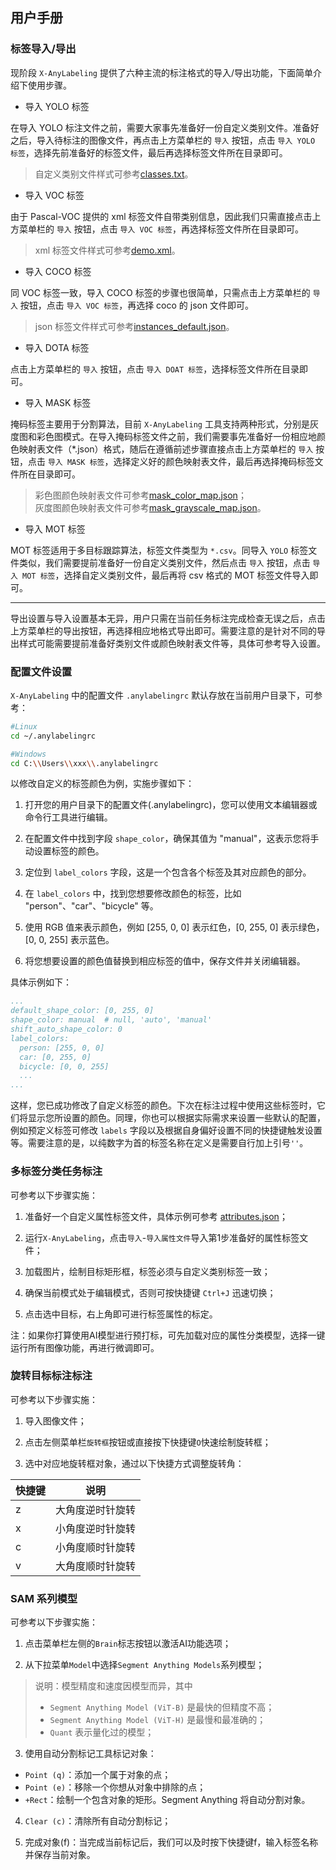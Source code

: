 ## 用户手册

### 标签导入/导出

现阶段 `X-AnyLabeling` 提供了六种主流的标注格式的导入/导出功能，下面简单介绍下使用步骤。

- 导入 YOLO 标签

在导入 YOLO 标注文件之前，需要大家事先准备好一份自定义类别文件。准备好之后，导入待标注的图像文件，再点击上方菜单栏的 `导入` 按钮，点击 `导入 YOLO 标签`，选择先前准备好的标签文件，最后再选择标签文件所在目录即可。

> 自定义类别文件样式可参考[classes.txt](../../assets/classes.txt)。

- 导入 VOC 标签

由于 Pascal-VOC 提供的 xml 标签文件自带类别信息，因此我们只需直接点击上方菜单栏的 `导入` 按钮，点击 `导入 VOC 标签`，再选择标签文件所在目录即可。

> xml 标签文件样式可参考[demo.xml](../../assets/Annotations/demo.xml)。

- 导入 COCO 标签

同 VOC 标签一致，导入 COCO 标签的步骤也很简单，只需点击上方菜单栏的 `导入` 按钮，点击 `导入 VOC 标签`，再选择 coco 的 json 文件即可。

> json 标签文件样式可参考[instances_default.json](../../assets/annotations/instances_default.json)。

- 导入 DOTA 标签

点击上方菜单栏的 `导入` 按钮，点击 `导入 DOAT 标签`，选择标签文件所在目录即可。

- 导入 MASK 标签

掩码标签主要用于分割算法，目前 `X-AnyLabeling` 工具支持两种形式，分别是灰度图和彩色图模式。在导入掩码标签文件之前，我们需要事先准备好一份相应地颜色映射表文件（*.json）格式，随后在遵循前述步骤直接点击上方菜单栏的 `导入` 按钮，点击 `导入 MASK 标签`，选择定义好的颜色映射表文件，最后再选择掩码标签文件所在目录即可。

> 彩色图颜色映射表文件可参考[mask_color_map.json](../../assets/mask_color_map.json)；</br>
> 灰度图颜色映射表文件可参考[mask_grayscale_map.json](../../assets/mask_grayscale_map.json)。

- 导入 MOT 标签

MOT 标签适用于多目标跟踪算法，标签文件类型为 `*.csv`。同导入 `YOLO` 标签文件类似，我们需要提前准备好一份自定义类别文件，然后点击 `导入` 按钮，点击 `导入 MOT 标签`，选择自定义类别文件，最后再将 csv 格式的 MOT 标签文件导入即可。

---

导出设置与导入设置基本无异，用户只需在当前任务标注完成检查无误之后，点击上方菜单栏的导出按钮，再选择相应地格式导出即可。需要注意的是针对不同的导出样式可能需要提前准备好类别文件或颜色映射表文件等，具体可参考导入设置。


### 配置文件设置

`X-AnyLabeling` 中的配置文件 `.anylabelingrc` 默认存放在当前用户目录下，可参考：

```bash
#Linux
cd ~/.anylabelingrc

#Windows
cd C:\\Users\\xxx\\.anylabelingrc
```

以修改自定义的标签颜色为例，实施步骤如下：

1. 打开您的用户目录下的配置文件(.anylabelingrc)，您可以使用文本编辑器或命令行工具进行编辑。

2. 在配置文件中找到字段 `shape_color`，确保其值为 "manual"，这表示您将手动设置标签的颜色。

3. 定位到 `label_colors` 字段，这是一个包含各个标签及其对应颜色的部分。

4. 在 `label_colors` 中，找到您想要修改颜色的标签，比如 "person"、"car"、"bicycle" 等。

5. 使用 RGB 值来表示颜色，例如 [255, 0, 0] 表示红色，[0, 255, 0] 表示绿色，[0, 0, 255] 表示蓝色。

6. 将您想要设置的颜色值替换到相应标签的值中，保存文件并关闭编辑器。

具体示例如下：
```YAML
...
default_shape_color: [0, 255, 0]
shape_color: manual  # null, 'auto', 'manual'
shift_auto_shape_color: 0
label_colors:
  person: [255, 0, 0]
  car: [0, 255, 0]
  bicycle: [0, 0, 255]
  ...
...
```

这样，您已成功修改了自定义标签的颜色。下次在标注过程中使用这些标签时，它们将显示您所设置的颜色。同理，你也可以根据实际需求来设置一些默认的配置，例如预定义标签可修改 `labels` 字段以及根据自身偏好设置不同的快捷键触发设置等。需要注意的是，以纯数字为首的标签名称在定义是需要自行加上引号`''`。


### 多标签分类任务标注

可参考以下步骤实施：

1. 准备好一个自定义属性标签文件，具体示例可参考 [attributes.json](../../assets/attributes.json)；

2. 运行`X-AnyLabeling`，点击`导入`-`导入属性文件`导入第1步准备好的属性标签文件；

3. 加载图片，绘制目标矩形框，标签必须与自定义类别标签一致；

4. 确保当前模式处于编辑模式，否则可按快捷键 `Ctrl+J` 迅速切换；

5. 点击选中目标，右上角即可进行标签属性的标定。

注：如果你打算使用AI模型进行预打标，可先加载对应的属性分类模型，选择一键运行所有图像功能，再进行微调即可。


### 旋转目标标注标注

可参考以下步骤实施：

1. 导入图像文件；

2. 点击左侧菜单栏`旋转框`按钮或直接按下快捷键`O`快速绘制旋转框；

3. 选中对应地旋转框对象，通过以下快捷方式调整旋转角：

| 快捷键 | 说明 |
| ---    | --- |
| z | 大角度逆时针旋转 |
| x | 小角度逆时针旋转 |
| c | 小角度顺时针旋转 |
| v | 大角度顺时针旋转 |


###  SAM 系列模型

可参考以下步骤实施：

1. 点击菜单栏左侧的`Brain`标志按钮以激活AI功能选项；

2. 从下拉菜单`Model`中选择`Segment Anything Models`系列模型；

> 说明：模型精度和速度因模型而异，其中</br>
> - `Segment Anything Model (ViT-B)` 是最快的但精度不高；</br>
> - `Segment Anything Model (ViT-H)` 是最慢和最准确的；</br>
> - `Quant` 表示量化过的模型；</br>

3. 使用自动分割标记工具标记对象：
- `Point (q)`：添加一个属于对象的点；
- `Point (e)`：移除一个你想从对象中排除的点；
- `+Rect`：绘制一个包含对象的矩形。Segment Anything 将自动分割对象。

4. `Clear (c)`：清除所有自动分割标记；

5. 完成对象(f)：当完成当前标记后，我们可以及时按下快捷键f，输入标签名称并保存当前对象。

